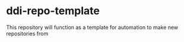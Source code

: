 # ddi-repo-template
This repository will function as a template for automation to make new repositories from
